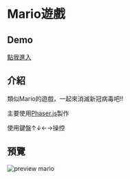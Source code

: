 <h1>Mario遊戲</h1>
<h2>Demo</h2>
  <p><a href="https://afa0304.github.io/marioGame/" target="_blank">點我進入</a></p>
  <h2>介紹</h2>
  <p>類似Mario的遊戲，一起來消滅新冠病毒吧!!</p>
  <p>主要使用<a href="https://phaser.io/" target="_blank">Phaser.js</a>製作</p>
  <p>使用鍵盤↑↓←→操控</p>
<h2>預覽</h2>
  <div>
    <img src="https://afa0304.github.io/marioGame/images/preview.png" alt="preview mario"/>
  </div>
